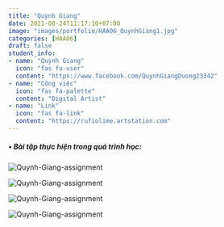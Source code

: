 ```yaml
---
title: "Quỳnh Giang"
date: 2021-08-24T11:17:10+07:00
image: "images/portfolio/HAA06_QuynhGiang1.jpg"
categories: [HAA06]
draft: false
student_info:
- name: "Quỳnh Giang"
  icon: "fas fa-user"
  content: "https://www.facebook.com/QuynhGiangDuong23342"
- name: "Công việc"
  icon: "fas fa-palette"
  content: "Digital Artist"
- name: "Link"
  icon: "fas fa-link"
  content: "https://rufiolime.artstation.com"
---
```



##### • Bài tập thực hiện trong quá trình học:

![Quynh-Giang-assignment](/images/portfolio/HAA06_QuynhGiang2.jpg)

![Quynh-Giang-assignment](/images/portfolio/HAA06_QuynhGiang3.jpg)

![Quynh-Giang-assignment](/images/portfolio/HAA06_QuynhGiang4.jpg)

![Quynh-Giang-assignment](/images/portfolio/HAA06_QuynhGiang5.jpg)



<!-- ##### • Nhận xét sau khoá học: -->
